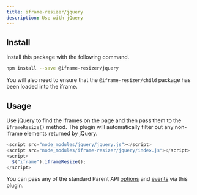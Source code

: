 ```yaml
---
title: iframe-resizer/jquery
description: Use with jQuery
---
```


## Install

Install this package with the following command.

```bash
npm install --save @iframe-resizer/jquery
```

You will also need to ensure that the `@iframe-resizer/child` package has been loaded into the iframe.

## Usage

Use jQuery to find the iframes on the page and then pass them to the `iframeResize()` method. The plugin will automatically filter out any non-iframe elements returned by jQuery.

```js
<script src="node_modules/jquery/jquery.js"></script>
<script src="node_modules/iframe-resizer/jquery/index.js"></script>
<script>
  $("iframe").iframeResize();
</script>
```

You can pass any of the standard Parent API [options](/api/parent#options) and [events](/api/parent#events) via this plugin.
